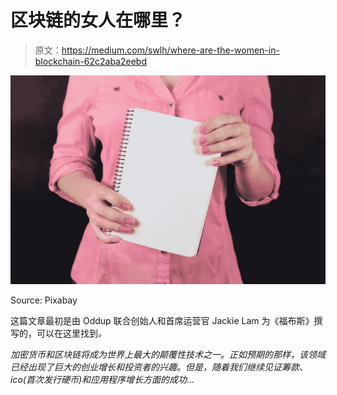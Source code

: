 # 区块链的女人在哪里？

> 原文：<https://medium.com/swlh/where-are-the-women-in-blockchain-62c2aba2eebd>

![](img/209493fd5f1e1ab8137bc819b5c91873.png)

Source: Pixabay

这篇文章最初是由 Oddup 联合创始人和首席运营官 Jackie Lam 为《福布斯》撰写的，可以在这里找到[](http://bit.ly/where_are_the_women_in_blockchain)*。*

*加密货币和区块链将成为世界上最大的颠覆性技术之一。正如预期的那样，该领域已经出现了巨大的创业增长和投资者的兴趣。但是，随着我们继续见证筹款、ico(首次发行硬币)和应用程序增长方面的成功…*